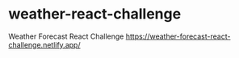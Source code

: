 # weather-react-challenge
 Weather Forecast React Challenge
 https://weather-forecast-react-challenge.netlify.app/
